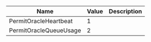 | Name | Value | Description |
|--|--|--|
| PermitOracleHeartbeat | 1 | |
| PermitOracleQueueUsage | 2 | |

